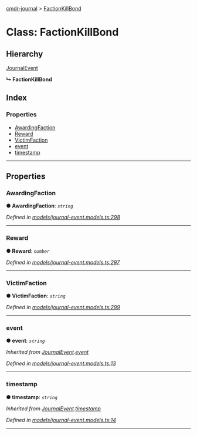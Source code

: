 [cmdr-journal](../README.md) > [FactionKillBond](../classes/factionkillbond.md)



# Class: FactionKillBond

## Hierarchy


 [JournalEvent](journalevent.md)

**↳ FactionKillBond**







## Index

### Properties

* [AwardingFaction](factionkillbond.md#awardingfaction)
* [Reward](factionkillbond.md#reward)
* [VictimFaction](factionkillbond.md#victimfaction)
* [event](factionkillbond.md#event)
* [timestamp](factionkillbond.md#timestamp)



---
## Properties
<a id="awardingfaction"></a>

###  AwardingFaction

**●  AwardingFaction**:  *`string`* 

*Defined in [models/journal-event.models.ts:298](https://github.com/chrisbruford/cmdr-journal/blob/1e4d048/src/models/journal-event.models.ts#L298)*





___

<a id="reward"></a>

###  Reward

**●  Reward**:  *`number`* 

*Defined in [models/journal-event.models.ts:297](https://github.com/chrisbruford/cmdr-journal/blob/1e4d048/src/models/journal-event.models.ts#L297)*





___

<a id="victimfaction"></a>

###  VictimFaction

**●  VictimFaction**:  *`string`* 

*Defined in [models/journal-event.models.ts:299](https://github.com/chrisbruford/cmdr-journal/blob/1e4d048/src/models/journal-event.models.ts#L299)*





___

<a id="event"></a>

###  event

**●  event**:  *`string`* 

*Inherited from [JournalEvent](journalevent.md).[event](journalevent.md#event)*

*Defined in [models/journal-event.models.ts:13](https://github.com/chrisbruford/cmdr-journal/blob/1e4d048/src/models/journal-event.models.ts#L13)*





___

<a id="timestamp"></a>

###  timestamp

**●  timestamp**:  *`string`* 

*Inherited from [JournalEvent](journalevent.md).[timestamp](journalevent.md#timestamp)*

*Defined in [models/journal-event.models.ts:14](https://github.com/chrisbruford/cmdr-journal/blob/1e4d048/src/models/journal-event.models.ts#L14)*





___


